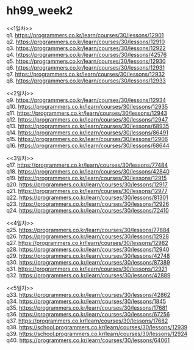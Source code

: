 # hh99_week2
<<1일차>>  
q1. https://programmers.co.kr/learn/courses/30/lessons/12901  
q2. https://programmers.co.kr/learn/courses/30/lessons/12910  
q3. https://programmers.co.kr/learn/courses/30/lessons/12922  
q4. https://programmers.co.kr/learn/courses/30/lessons/42576  
q5. https://programmers.co.kr/learn/courses/30/lessons/12930  
q6. https://programmers.co.kr/learn/courses/30/lessons/12931  
q7. https://programmers.co.kr/learn/courses/30/lessons/12932  
q8. https://programmers.co.kr/learn/courses/30/lessons/12933  
  
<<2일차>>  
q9. https://programmers.co.kr/learn/courses/30/lessons/12934  
q10. https://programmers.co.kr/learn/courses/30/lessons/12935  
q11. https://programmers.co.kr/learn/courses/30/lessons/12943  
q12. https://programmers.co.kr/learn/courses/30/lessons/12947  
q13. https://programmers.co.kr/learn/courses/30/lessons/68935  
q14. https://programmers.co.kr/learn/courses/30/lessons/86491  
q15. https://programmers.co.kr/learn/courses/30/lessons/12906  
q16. https://programmers.co.kr/learn/courses/30/lessons/68644  

<<3일차>>  
q17. https://programmers.co.kr/learn/courses/30/lessons/77484  
q18. https://programmers.co.kr/learn/courses/30/lessons/42840  
q19. https://programmers.co.kr/learn/courses/30/lessons/12915  
q20. https://programmers.co.kr/learn/courses/30/lessons/12917  
q21. https://programmers.co.kr/learn/courses/30/lessons/12977  
q22. https://programmers.co.kr/learn/courses/30/lessons/81301  
q23. https://programmers.co.kr/learn/courses/30/lessons/12926  
q24. https://programmers.co.kr/learn/courses/30/lessons/72410  

<<4일차>>  
q25. https://programmers.co.kr/learn/courses/30/lessons/77884  
q26. https://programmers.co.kr/learn/courses/30/lessons/12928  
q27. https://programmers.co.kr/learn/courses/30/lessons/12982  
q28. https://programmers.co.kr/learn/courses/30/lessons/12940  
q29. https://programmers.co.kr/learn/courses/30/lessons/42748  
q30. https://programmers.co.kr/learn/courses/30/lessons/87389  
q31. https://programmers.co.kr/learn/courses/30/lessons/12921  
q32. https://programmers.co.kr/learn/courses/30/lessons/42889  

<<5일차>>  
q33. https://programmers.co.kr/learn/courses/30/lessons/42862  
q34. https://programmers.co.kr/learn/courses/30/lessons/1845  
q35. https://programmers.co.kr/learn/courses/30/lessons/17681  
q36. https://programmers.co.kr/learn/courses/30/lessons/67256  
q37. https://programmers.co.kr/learn/courses/30/lessons/17682  
q38. https://school.programmers.co.kr/learn/courses/30/lessons/12939  
q39. https://school.programmers.co.kr/learn/courses/30/lessons/12924  
q40. https://programmers.co.kr/learn/courses/30/lessons/64061  


